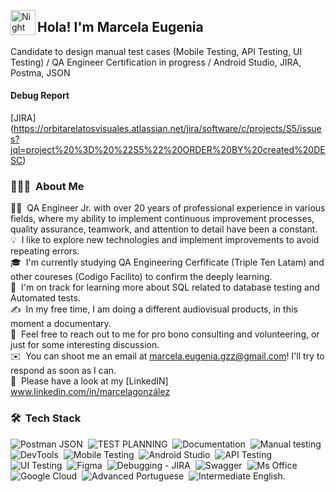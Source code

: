 <img alt="Night Coding" src="./assets/Hand%20Wave.gif" width='40' align="left"/><h2 align="left">Hola! I'm Marcela Eugenia</h2>

Candidate to design manual test cases (Mobile Testing, API Testing, UI Testing) / QA Engineer Certification in progress / Android Studio, JIRA, Postma, JSON
#### Debug Report
[JIRA] (https://orbitarelatosvisuales.atlassian.net/jira/software/c/projects/S5/issues?jql=project%20%3D%20%22S5%22%20ORDER%20BY%20created%20DESC)
<!-- ## 👋 &nbsp;Hey there! I'm Aditya Kanoi -->

### 👨🏻‍💻 &nbsp;About Me

👨‍💻 &nbsp;QA Engineer Jr. with over 20 years of professional experience in various fields, where my ability to implement continuous improvement processes, quality assurance, teamwork, and attention to detail have been a constant.\
💡 &nbsp;I like to explore new technologies and implement improvements to avoid repeating errors.\
🎓 &nbsp;I'm currently studying QA Engineering Cerfificate (Triple Ten Latam) and other coureses (Codigo Facilito) to confirm the deeply learning.\
🌱 &nbsp;I'm on track for learning more about SQL related to database testing and Automated tests.\
✍️ &nbsp;In my free time, I am doing a different audiovisual products, in this moment a documentary.\
💬 &nbsp;Feel free to reach out to me for pro bono consulting and volunteering, or just for some interesting discussion.\
✉️ &nbsp;You can shoot me an email at marcela.eugenia.gzz@gmail.com! I'll try to respond as soon as I can.\
📄 &nbsp;Please have a look at my [LinkedIN] www.linkedin.com/in/marcelagonzález

### 🛠 &nbsp;Tech Stack

![Postman JSON](https://img.shields.io/badge/postman%20json-3670A0?style=for-the-badge&logoColor=ffdd54)&nbsp;
![TEST PLANNING](https://img.shields.io/badge/Test%20Planning-%23323330.svg?style=for-the-badge&logoColor=%23F7DF1E)&nbsp;
![Documentation](https://img.shields.io/badge/Manaul%20Testing-%23ED8B00.svg?style=for-the-badge&logoColor=white)&nbsp;
![Manual testing](https://img.shields.io/badge/Documentation-%2300599C.svg?style=for-the-badge&logoColor=white)&nbsp;
![DevTools](https://img.shields.io/badge/devtools-%2300599C.svg?style=for-the-badge&logoColor=white)&nbsp;
![Mobile Testing](https://img.shields.io/badge/Mobile%20Testing-%23563D7C.svg?style=for-the-badge&logoColor=white)&nbsp;
![Android Studio](https://img.shields.io/badge/AndroidStudio-%23E34F26.svg?style=for-the-badge&logoColor=white)&nbsp;
![API Testing](https://img.shields.io/badge/Api%20Testing-%231572B6.svg?style=for-the-badge&logoColor=white)&nbsp;
![UI Testing](https://img.shields.io/badge/UI%20Testing-000?style=for-the-badge&)&nbsp;
![Figma](https://img.shields.io/badge/Figma-%236DB33F.svg?style=for-the-badge&logoColor=white)&nbsp;
![Debugging - JIRA](https://img.shields.io/badge/Debugging%20JIRA-%2335495e.svg?style=for-the-badge&logoColor=%234FC08D)&nbsp;
![Swagger](https://img.shields.io/badge/-Swagger-%23Clojure?style=for-the-badge&logoColor=white)&nbsp;
![Ms Office](https://img.shields.io/badge/Ms%20Office-FF6C37?style=for-the-badge&logoColor=white)&nbsp;
![Google Cloud](https://img.shields.io/badge/GoogleCloud-%234285F4.svg?style=for-the-badge&logoColor=white)&nbsp;
![Advanced Portuguese](https://img.shields.io/badge/Advanced%20Portuguese-%23F24E1E.svg?style=for-the-badge&logoColor=white)&nbsp;
![Intermediate English.](https://img.shields.io/badge/Intermediate%20English-%23000000.svg?style=for-the-badge&logoColor=white)&nbsp;

